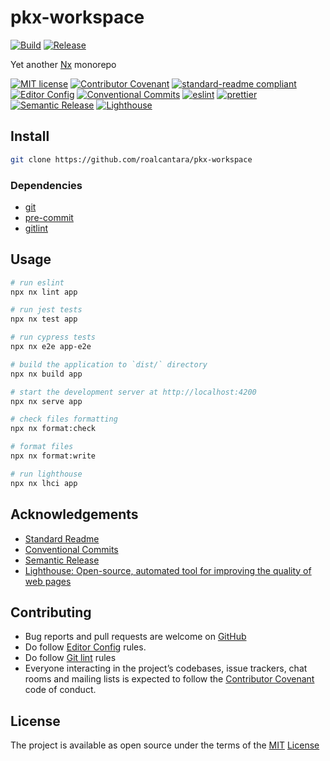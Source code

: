 # pkx-workspace

[![Build](https://github.com/roalcantara/pkx-workspace/actions/workflows/build.yml/badge.svg)](https://github.com/roalcantara/pkx-workspace/actions/workflows/build.yml) [![Release](https://github.com/roalcantara/pkx-workspace/actions/workflows/release.yml/badge.svg)](https://github.com/roalcantara/pkx-workspace/actions/workflows/release.yml)

Yet another [Nx][6] monorepo

[![MIT license](https://img.shields.io/badge/License-MIT-brightgreen.svg?style=flat-square)](LICENSE) [![Contributor Covenant](https://img.shields.io/badge/Contributor%20Covenant-2.0-4baaaa.svg?style=flat-square)][2] [![standard-readme compliant](https://img.shields.io/badge/readme%20style-standard-brightgreen.svg?style=flat-square)][4] [![Editor Config](https://img.shields.io/badge/Editor%20Config-1.0.1-crimson.svg?style=flat-square)][3] [![Conventional Commits](https://img.shields.io/badge/Conventional%20Commits-1.0.0-yellow.svg?style=flat-square)][9] [![eslint](https://img.shields.io/badge/code%20style-eslint-green.svg?style=flat-square)][10]
[![prettier](https://img.shields.io/badge/code%20style-prettier-ff69b4.svg?style=flat-square)][11] [![Semantic Release](https://img.shields.io/badge/%20%20%F0%9F%93%A6%F0%9F%9A%80-semantic--release-e10079.svg?style=flat-square)][12] [![Lighthouse](https://img.shields.io/badge/Lighthouse-7.4.0-blue.svg?style=flat-square)][13]

## Install

```sh
git clone https://github.com/roalcantara/pkx-workspace
```

### Dependencies

- [git][5]
- [pre-commit][7]
- [gitlint][8]

## Usage

```sh
# run eslint
npx nx lint app

# run jest tests
npx nx test app

# run cypress tests
npx nx e2e app-e2e

# build the application to `dist/` directory
npx nx build app

# start the development server at http://localhost:4200
npx nx serve app

# check files formatting
npx nx format:check

# format files
npx nx format:write

# run lighthouse
npx nx lhci app
```

## Acknowledgements

- [Standard Readme][4]
- [Conventional Commits][9]
- [Semantic Release][12]
- [Lighthouse: Open-source, automated tool for improving the quality of web pages][13]

## Contributing

- Bug reports and pull requests are welcome on [GitHub][0]
- Do follow [Editor Config][3] rules.
- Do follow [Git lint][8] rules
- Everyone interacting in the project’s codebases, issue trackers, chat rooms and mailing lists is expected to follow the [Contributor Covenant][2] code of conduct.

## License

The project is available as open source under the terms of the [MIT][1] [License](LICENSE)

[0]: https://github.com/roalcantara/pkx-workspace 'pkx-workspace'
[1]: https://opensource.org/licenses/MIT 'Open Source Initiative'
[2]: https://contributor-covenant.org 'A Code of Conduct for Open Source Communities'
[3]: https://editorconfig.org 'EditorConfig'
[4]: https://github.com/RichardLitt/standard-readme 'Standard Readme'
[5]: https://git-scm.com 'Git'
[6]: https://nx.dev 'Smart, Fast Extensible Build System'
[7]: https://pre-commit.com 'A framework for managing and maintaining multi-language pre-commit hooks'
[8]: https://jorisroovers.com/gitlint 'git commit message linter'
[9]: https://conventionalcommits.org 'Conventional Commits'
[10]: https://eslint.org 'ESLint'
[11]: https://prettier.io 'Prettier: Opinionated Code Formatter'
[12]: https://semantic-release.gitbook.io/semantic-release 'Semantic Release'
[13]: https://developers.google.com/web/tools/lighthouse 'Lighthouse: Open-source, automated tool for improving the quality of web pages'
